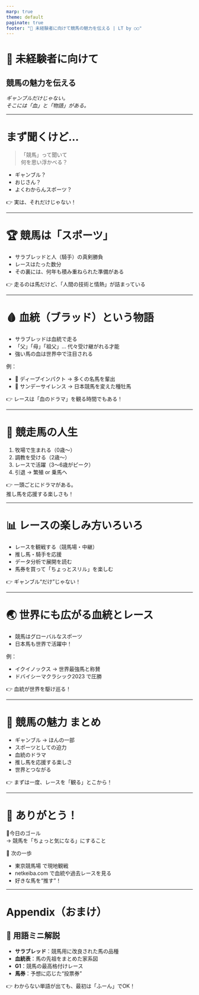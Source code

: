 ```yaml
---
marp: true
theme: default
paginate: true
footer: "🏇 未経験者に向けて競馬の魅力を伝える | LT by ○○"
---
```


# 🏇 未経験者に向けて  
## 競馬の魅力を伝える

*ギャンブルだけじゃない。  
そこには「血」と「物語」がある。*

---

# まず聞くけど…

> 「競馬」って聞いて  
> 何を思い浮かべる？

- ギャンブル？
- おじさん？
- よくわからんスポーツ？

👉 実は、それだけじゃない！

<!-- Unsplash: horse race, starting gate -->

---

# 🏆 競馬は「スポーツ」

- サラブレッドと人（騎手）の真剣勝負
- レースはたった数分
- その裏には、何年も積み重ねられた準備がある

👉 走るのは馬だけど、「人間の技術と情熱」が詰まっている

<!-- 写真：レース中のサラブレッドと騎手 -->

---

# 🩸 血統（ブラッド）という物語

- サラブレッドは血統で走る
- 「父」「母」「祖父」… 代々受け継がれる才能
- 強い馬の血は世界中で注目される

例：
- 🐎 ディープインパクト → 多くの名馬を輩出
- 🐎 サンデーサイレンス → 日本競馬を変えた種牡馬

👉 レースは「血のドラマ」を観る時間でもある！

---

# 🐴 競走馬の人生

1. 牧場で生まれる（0歳〜）  
2. 調教を受ける（2歳〜）  
3. レースで活躍（3〜6歳がピーク）  
4. 引退 → 繁殖 or 乗馬へ

👉 一頭ごとにドラマがある。  
推し馬を応援する楽しさも！

<!-- 牧場・調教風景・レース・引退馬の写真 -->

---

# 📊 レースの楽しみ方いろいろ

- レースを観戦する（競馬場・中継）
- 推し馬・騎手を応援
- データ分析で展開を読む
- 馬券を買って「ちょっとスリル」を楽しむ

👉 ギャンブル“だけ”じゃない！

---

# 🌏 世界にも広がる血統とレース

- 競馬はグローバルなスポーツ
- 日本馬も世界で活躍中！

例：
- イクイノックス → 世界最強馬と称賛
- ドバイシーマクラシック2023 で圧勝

👉 血統が世界を駆け巡る！

<!-- イクイノックスや海外競馬の写真 -->

---

# 🎯 競馬の魅力 まとめ

- ギャンブル → ほんの一部
- スポーツとしての迫力
- 血統のドラマ
- 推し馬を応援する楽しさ
- 世界とつながる

👉 まずは一度、レースを「観る」とこから！

---

# 🐎 ありがとう！

📍今日のゴール  
→ 競馬を「ちょっと気になる」にすること

🎥 次の一歩
- 東京競馬場 で現地観戦
- netkeiba.com で血統や過去レースを見る
- 好きな馬を“推す”！

---

# Appendix（おまけ）

## 📝 用語ミニ解説

- **サラブレッド**：競馬用に改良された馬の品種  
- **血統表**：馬の先祖をまとめた家系図  
- **G1**：競馬の最高格付けレース  
- **馬券**：予想に応じた“投票券”  

👉 わからない単語が出ても、最初は「ふーん」でOK！
